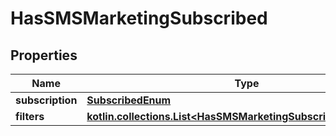 
# HasSMSMarketingSubscribed

## Properties
| Name | Type | Description | Notes |
| ------------ | ------------- | ------------- | ------------- |
| **subscription** | [**SubscribedEnum**](SubscribedEnum.md) |  |  |
| **filters** | [**kotlin.collections.List&lt;HasSMSMarketingSubscribedFiltersInner&gt;**](HasSMSMarketingSubscribedFiltersInner.md) |  |  [optional] |



